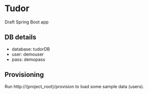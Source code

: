 # Tudor
Draft Spring Boot app

## DB details
- database: tudorDB
- user: demouser
- pass: demopass

## Provisioning

Run http://{project_root}/provision to load some sample data (users).
